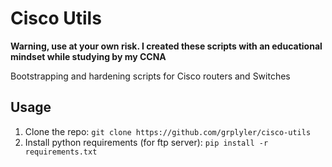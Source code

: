 # Cisco Utils

**Warning, use at your own risk. I created these scripts with an educational mindset while studying by my CCNA**

Bootstrapping and hardening scripts for Cisco routers and Switches

## Usage

1. Clone the repo: 
`git clone https://github.com/grplyler/cisco-utils`
2. Install python requirements (for ftp server):
`pip install -r requirements.txt`
